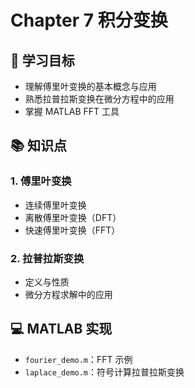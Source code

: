 # Chapter 7 积分变换

## 📌 学习目标
- 理解傅里叶变换的基本概念与应用
- 熟悉拉普拉斯变换在微分方程中的应用
- 掌握 MATLAB FFT 工具

## 📚 知识点
### 1. 傅里叶变换
- 连续傅里叶变换
- 离散傅里叶变换（DFT）
- 快速傅里叶变换（FFT）

### 2. 拉普拉斯变换
- 定义与性质
- 微分方程求解中的应用

## 💻 MATLAB 实现
- `fourier_demo.m`：FFT 示例
- `laplace_demo.m`：符号计算拉普拉斯变换
